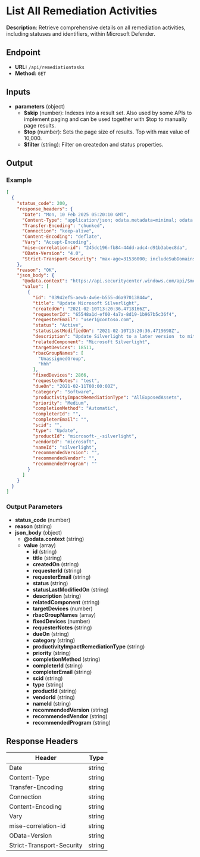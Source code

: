 # List All Remediation Activities

**Description**: Retrieve comprehensive details on all remediation activities, including statuses and identifiers, within Microsoft Defender.

## Endpoint

- **URL:** `/api/remediationtasks`
- **Method:** `GET`
## Inputs

- **parameters** (object)
  - **$skip** (number): Indexes into a result set. Also used by some APIs to implement paging and can be used together with $top to manually page results.
  - **$top** (number): Sets the page size of results. Top with max value of 10,000.
  - **$filter** (string): Filter on createdon and status properties.
## Output

### Example

```json
[
  {
    "status_code": 200,
    "response_headers": {
      "Date": "Mon, 10 Feb 2025 05:20:10 GMT",
      "Content-Type": "application/json; odata.metadata=minimal; odata.streaming=true; charset=utf-8",
      "Transfer-Encoding": "chunked",
      "Connection": "keep-alive",
      "Content-Encoding": "deflate",
      "Vary": "Accept-Encoding",
      "mise-correlation-id": "245dc196-fb84-44dd-adc4-d91b3abec8da",
      "OData-Version": "4.0",
      "Strict-Transport-Security": "max-age=31536000; includeSubDomains"
    },
    "reason": "OK",
    "json_body": {
      "@odata.context": "https://api.securitycenter.windows.com/api/$metadata#RemediationTasks",
      "value": [
        {
          "id": "03942ef5-aewb-4w6e-b555-d6a97013844w",
          "title": "Update Microsoft Silverlight",
          "createdOn": "2021-02-10T13:20:36.4718166Z",
          "requesterId": "65548a1d-ef00-4a7a-8d19-1b967b5c36f4",
          "requesterEmail": "user1@contoso.com",
          "status": "Active",
          "statusLastModifiedOn": "2021-02-10T13:20:36.4719698Z",
          "description": "Update Silverlight to a later version  to mitigate 55 known vulnerabilities affecting your devices. Doing so can help lessen the security risk to your organization due to versions which have reached their end-of-support.",
          "relatedComponent": "Microsoft Silverlight",
          "targetDevices": 18511,
          "rbacGroupNames": [
            "UnassignedGroup",
            "hhh"
          ],
          "fixedDevices": 2866,
          "requesterNotes": "test",
          "dueOn": "2021-02-11T00:00:00Z",
          "category": "Software",
          "productivityImpactRemediationType": "AllExposedAssets",
          "priority": "Medium",
          "completionMethod": "Automatic",
          "completerId": "",
          "completerEmail": "",
          "scid": "",
          "type": "Update",
          "productId": "microsoft-_-silverlight",
          "vendorId": "microsoft",
          "nameId": "silverlight",
          "recommendedVersion": "",
          "recommendedVendor": "",
          "recommendedProgram": ""
        }
      ]
    }
  }
]
```
### Output Parameters

- **status_code** (number)
- **reason** (string)
- **json_body** (object)
  - **@odata.context** (string)
  - **value** (array)
    - **id** (string)
    - **title** (string)
    - **createdOn** (string)
    - **requesterId** (string)
    - **requesterEmail** (string)
    - **status** (string)
    - **statusLastModifiedOn** (string)
    - **description** (string)
    - **relatedComponent** (string)
    - **targetDevices** (number)
    - **rbacGroupNames** (array)
    - **fixedDevices** (number)
    - **requesterNotes** (string)
    - **dueOn** (string)
    - **category** (string)
    - **productivityImpactRemediationType** (string)
    - **priority** (string)
    - **completionMethod** (string)
    - **completerId** (string)
    - **completerEmail** (string)
    - **scid** (string)
    - **type** (string)
    - **productId** (string)
    - **vendorId** (string)
    - **nameId** (string)
    - **recommendedVersion** (string)
    - **recommendedVendor** (string)
    - **recommendedProgram** (string)
## Response Headers

| Header | Type |
|--------|------|
| Date | string |
| Content-Type | string |
| Transfer-Encoding | string |
| Connection | string |
| Content-Encoding | string |
| Vary | string |
| mise-correlation-id | string |
| OData-Version | string |
| Strict-Transport-Security | string |